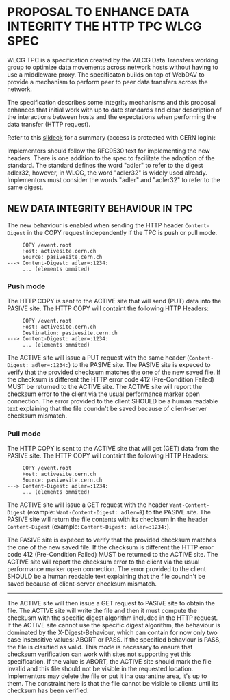 # PROPOSAL TO ENHANCE DATA INTEGRITY THE HTTP TPC WLCG SPEC

WLCG TPC is a specification created by the WLCG Data Transfers working group
to optimize data movements across network hosts without having to use a middleware
proxy. The specificaton builds on top of WebDAV to provide a mechanism to perform
peer to peer data transfers across the network.

The specification describes some integrity mechanisms and this proposal enhances that
initial work with up to date standards and clear description of the interactions between
hosts and the expectations when performing the data transfer (HTTP request).


Refer to this [slideck](https://indico.cern.ch/event/1538346/contributions/6474197/attachments/3053366/5397622/DOMA%20BDT%20TPC%20DATA%20INTEGRITY%20(1).pdf
) for a summary (access is protected with CERN login):

Implementors should follow the RFC9530 text for implementing the new headers.
There is one addition to the spec to facilitate the adoption of the standard.
The standard defines the word "adler" to refer to the digest adler32, however, in WLCG, the word "adler32" is widely used already.
Implementors must consider the words "adler" and "adler32" to refer to the same digest.

## NEW DATA INTEGRITY BEHAVIOUR IN TPC
The new behaviour is enabled when sending the HTTP header `Content-Digest` in the COPY request independently if the TPC is push or pull mode.
```
     COPY /event.root
     Host: activesite.cern.ch
     Source: pasivesite.cern.ch
---> Content-Digest: adler=:1234:
     ... (elements ommited)
```

### Push mode
The HTTP COPY is sent to the ACTIVE site that will send (PUT) data into the PASIVE site.
The HTTP COPY will containt the following HTTP Headers:
```
     COPY /event.root
     Host: activesite.cern.ch
     Destination: pasivesite.cern.ch
---> Content-Digest: adler=:1234:
     ... (elements ommited)
```

The ACTIVE site will issue a PUT request with the same header (`Content-Digest: adler=:1234:`) to the PASIVE site.
The PASIVE site is expeced to verify that the provided checksum matches the one of the new saved file.
If the checksum is different the HTTP error code 412 (Pre-Condition Failed) MUST be returned to the ACTIVE site.
The ACTIVE site will report the checksum error to the client via the usual performance marker open connection. The error provided to the client
SHOULD be a human readable text explaining that the file coundn't be saved because of client-server checksum mismatch.

### Pull mode
The HTTP COPY is sent to the ACTIVE site that will get (GET) data from the PASIVE site.
The HTTP COPY will containt the following HTTP Headers:
```
     COPY /event.root
     Host: activesite.cern.ch
     Source: pasivesite.cern.ch
---> Content-Digest: adler=:1234:
     ... (elements ommited)
```

The ACTIVE site will issue a GET request with the  header `Want-Content-Digest` (example: `Want-Content-Digest: adler=9`) to the PASIVE site.
The PASIVE site will return the file contents with its checksum in the header `Content-Digest` (example: `Content-Digest: adler=:1234:`).

The PASIVE site is expeced to verify that the provided checksum matches the one of the new saved file.
If the checksum is different the HTTP error code 412 (Pre-Condition Failed) MUST be returned to the ACTIVE site.
The ACTIVE site will report the checksum error to the client via the usual performance marker open connection. The error provided to the client
SHOULD be a human readable text explaining that the file coundn't be saved because of client-server checksum mismatch.


---


The ACTIVE site will then issue a GET request to PASIVE site to obtain the file.
The ACTIVE site will write the file and then it must compute the checkusm with
the specific digest algorithm included in the HTTP request. If the ACTIVE site
cannot use the specific digest algorithm, the behaviour is dominated by the
X-Digest-Behaviour, which can contain for now only two case insensitive values: ABORT
or PASS.
If the specified behaviour is PASS, the file is clasified as valid.
This mode is necessary to ensure that checksum
verification can work with sites not supporting yet this specification.
If the value is ABORT, the ACTIVE site should mark the file invalid and
this file should not be visible in the requested location. Implementors may delete the file or
put it ina quarantine area, it's up to them. The constraint here is that the file cannot be visible to clients
until its checksum has been verified.
